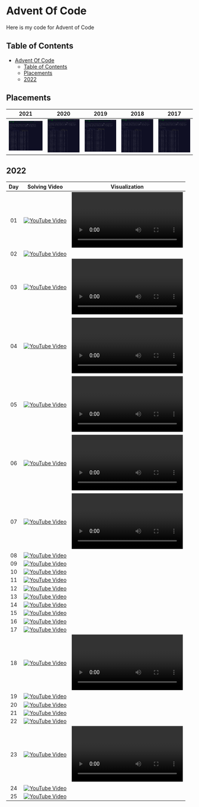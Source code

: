 # Advent Of Code

Here is my code for Advent of Code

## Table of Contents

- [Advent Of Code](#advent-of-code)
  - [Table of Contents](#table-of-contents)
  - [Placements](#placements)
  - [2022](#2022)

## Placements

|                              2021                               |                              2020                               |                              2019                               |                              2018                               |                              2017                               |
| :-------------------------------------------------------------: | :-------------------------------------------------------------: | :-------------------------------------------------------------: | :-------------------------------------------------------------: | :-------------------------------------------------------------: |
| [![2021](media/2021-placements.png)](media/2021-placements.png) | [![2020](media/2020-placements.png)](media/2020-placements.png) | [![2019](media/2019-placements.png)](media/2019-placements.png) | [![2018](media/2018-placements.png)](media/2018-placements.png) | [![2017](media/2017-placements.png)](media/2017-placements.png) |

## 2022

| Day |                                             Solving Video                                              |                                                       Visualization                                                        |
| :-: | :----------------------------------------------------------------------------------------------------: | :------------------------------------------------------------------------------------------------------------------------: |
| 01  | [![YouTube Video](https://img.youtube.com/vi/QcNzhEzDM-0/hqdefault.jpg)](https://youtu.be/QcNzhEzDM-0) | <video src="https://user-images.githubusercontent.com/9403665/206322850-f0fa8c6c-fe15-4528-a3ee-e59baa33a7ef.mp4"></video> |
| 02  | [![YouTube Video](https://img.youtube.com/vi/sC_QXUA9VL4/hqdefault.jpg)](https://youtu.be/sC_QXUA9VL4) |                                                                                                                            |
| 03  | [![YouTube Video](https://img.youtube.com/vi/H9DMMkrZOTE/hqdefault.jpg)](https://youtu.be/H9DMMkrZOTE) |    <video src="https://github.com/RascalTwo/AdventOfCode/assets/9403665/7361c923-4aa9-4547-95cd-889abb36410e"></video>     |
| 04  | [![YouTube Video](https://img.youtube.com/vi/NN9DQwSTsBA/hqdefault.jpg)](https://youtu.be/NN9DQwSTsBA) |    <video src="https://github.com/RascalTwo/AdventOfCode/assets/9403665/646de91d-8921-4388-976c-eeb0eb176568"></video>     |
| 05  | [![YouTube Video](https://img.youtube.com/vi/eeu0hslB-gY/hqdefault.jpg)](https://youtu.be/eeu0hslB-gY) |    <video src="https://github.com/RascalTwo/AdventOfCode/assets/9403665/dc2fbd04-f4ff-42c4-9e15-ca20bc92243a"></video>     |
| 06  | [![YouTube Video](https://img.youtube.com/vi/OfEjgeGZNLA/hqdefault.jpg)](https://youtu.be/OfEjgeGZNLA) |    <video src="https://github.com/RascalTwo/AdventOfCode/assets/9403665/be35c43b-2ef0-49d1-ae4a-55df1b76196b"></video>     |
| 07  | [![YouTube Video](https://img.youtube.com/vi/tP-SlBNDFLg/hqdefault.jpg)](https://youtu.be/tP-SlBNDFLg) |    <video src="https://github.com/RascalTwo/AdventOfCode/assets/9403665/d30c5f4d-53a8-427b-99ef-16ca274100fb"></video>     |
| 08  | [![YouTube Video](https://img.youtube.com/vi/v3TUbl8p3So/hqdefault.jpg)](https://youtu.be/v3TUbl8p3So) |                                                                                                                            |
| 09  | [![YouTube Video](https://img.youtube.com/vi/zq1mkqSD8Jc/hqdefault.jpg)](https://youtu.be/zq1mkqSD8Jc) |                                                                                                                            |
| 10  | [![YouTube Video](https://img.youtube.com/vi/xGm1Y7DOMrc/hqdefault.jpg)](https://youtu.be/xGm1Y7DOMrc) |                                                                                                                            |
| 11  | [![YouTube Video](https://img.youtube.com/vi/caJE9YD9mcM/hqdefault.jpg)](https://youtu.be/caJE9YD9mcM) |                                                                                                                            |
| 12  | [![YouTube Video](https://img.youtube.com/vi/QPtLn5Coefk/hqdefault.jpg)](https://youtu.be/QPtLn5Coefk) |                                                                                                                            |
| 13  | [![YouTube Video](https://img.youtube.com/vi/vPItiDHSyPU/hqdefault.jpg)](https://youtu.be/vPItiDHSyPU) |                                                                                                                            |
| 14  | [![YouTube Video](https://img.youtube.com/vi/_qD9FPikBBE/hqdefault.jpg)](https://youtu.be/_qD9FPikBBE) |                                                                                                                            |
| 15  | [![YouTube Video](https://img.youtube.com/vi/hzJqC6KvVQg/hqdefault.jpg)](https://youtu.be/hzJqC6KvVQg) |                                                                                                                            |
| 16  | [![YouTube Video](https://img.youtube.com/vi/AokuMz8b-tk/hqdefault.jpg)](https://youtu.be/AokuMz8b-tk) |                                                                                                                            |
| 17  | [![YouTube Video](https://img.youtube.com/vi/ULWrWtuDvCU/hqdefault.jpg)](https://youtu.be/ULWrWtuDvCU) |                                                                                                                            |
| 18  | [![YouTube Video](https://img.youtube.com/vi/mHfW6j2J41w/hqdefault.jpg)](https://youtu.be/mHfW6j2J41w) |    <video src="https://github.com/RascalTwo/AdventOfCode/assets/9403665/d7d571be-6a9d-447f-910a-4d4366ffdc05"></video>     |
| 19  | [![YouTube Video](https://img.youtube.com/vi/9bzNL28z_5I/hqdefault.jpg)](https://youtu.be/9bzNL28z_5I) |                                                                                                                            |
| 20  | [![YouTube Video](https://img.youtube.com/vi/47sBw-T-Lms/hqdefault.jpg)](https://youtu.be/47sBw-T-Lms) |                                                                                                                            |
| 21  | [![YouTube Video](https://img.youtube.com/vi/dQ9gl1Tng10/hqdefault.jpg)](https://youtu.be/dQ9gl1Tng10) |                                                                                                                            |
| 22  | [![YouTube Video](https://img.youtube.com/vi/Cn1iPd04smE/hqdefault.jpg)](https://youtu.be/Cn1iPd04smE) |                                                                                                                            |
| 23  | [![YouTube Video](https://img.youtube.com/vi/61jIurNmglg/hqdefault.jpg)](https://youtu.be/61jIurNmglg) |    <video src="https://github.com/RascalTwo/AdventOfCode/assets/9403665/726ae115-3847-4e0f-aa73-23a5837f10ec"></video>     |
| 24  | [![YouTube Video](https://img.youtube.com/vi/DZwtLqbN4p0/hqdefault.jpg)](https://youtu.be/DZwtLqbN4p0) |                                                                                                                            |
| 25  | [![YouTube Video](https://img.youtube.com/vi/gURxAZmR_Ig/hqdefault.jpg)](https://youtu.be/gURxAZmR_Ig) |                                                                                                                            |
